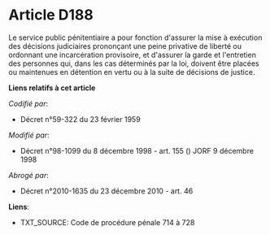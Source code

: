 # Article D188

Le service public pénitentiaire a pour fonction d'assurer la mise à exécution des décisions judiciaires prononçant une peine
privative de liberté ou ordonnant une incarcération provisoire, et d'assurer la garde et l'entretien des personnes qui, dans
les cas déterminés par la loi, doivent être placées ou maintenues en détention en vertu ou à la suite de décisions de
justice.

**Liens relatifs à cet article**

_Codifié par_:

  - Décret n°59-322 du 23 février 1959

_Modifié par_:

  - Décret n°98-1099 du 8 décembre 1998 - art. 155 () JORF 9 décembre 1998

_Abrogé par_:

  - Décret n°2010-1635 du 23 décembre 2010 - art. 46

**Liens**:

  - TXT_SOURCE: Code de procédure pénale 714 à 728
